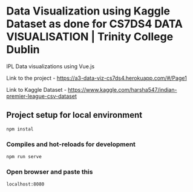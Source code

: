 # Data Visualization using Kaggle Dataset as done for CS7DS4 DATA VISUALISATION | Trinity College Dublin

IPL Data visualizations using Vue.js

Link to the project  - https://a3-data-viz-cs7ds4.herokuapp.com/#/Page1

Link to Kaggle Dataset - https://www.kaggle.com/harsha547/indian-premier-league-csv-dataset


## Project setup for local environment 
```
npm instal
```

### Compiles and hot-reloads for development
```
npm run serve
```
### Open browser and paste this
```
localhost:8080

```


